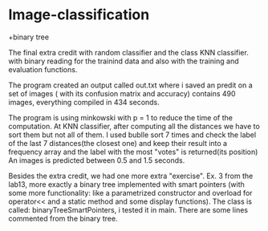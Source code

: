 # Image-classification
+binary tree

  The final extra credit with random classifier and the class KNN classifier. with binary reading for the trainind data and also with the training and evaluation functions.

  The program created an output called out.txt where i saved an predit on a set of images ( with its confusion matrix and accuracy) contains 490 images, everything compiled in 434 seconds.

  The program is using minkowski with p = 1 to reduce the time of the computation. At KNN classifier, after computing all the distances we have to sort them but not all of them.
I used bublle sort 7 times and check the label of the last 7 distances(the closest one) and keep their result into a frequency array and the label with the most "votes" is returned(its position)
An images is predicted between 0.5 and 1.5 seconds.

  Besides the extra credit, we had one more extra "exercise". Ex. 3 from the lab13, more exactly a binary tree implemented with smart pointers (with some more functionality: like a parametrized constructor
and overload for operator<< and a static method and some display functions). The class is called: binaryTreeSmartPointers, i tested it in main. There are some lines commented from the binary tree.

